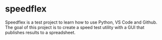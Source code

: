 # speedflex

Speedflex is a test project to learn how to use Python, VS Code and Github. The goal of this project is to create a speed test utility with a GUI that publishes results to a spreadsheet.
